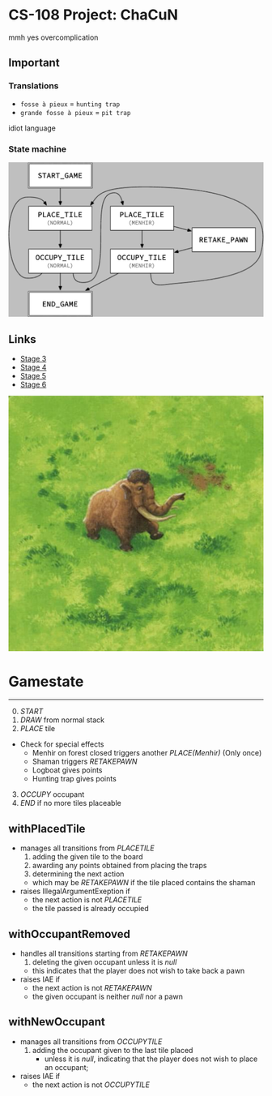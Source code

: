 # CS-108 Project: ChaCuN
mmh yes overcomplication

## Important
### Translations
- `fosse à pieux` = `hunting trap`
- `grande fosse à pieux` = `pit trap`  

idiot language

### State machine
![states](./game-state-machine.png)

## Links
- [Stage 3](https://cs108.epfl.ch/p/03_areas.html)
- [Stage 4](https://cs108.epfl.ch/p/04_partitions.html)
- [Stage 5](https://cs108.epfl.ch/p/05_board.html)
- [Stage 6](https://cs108.epfl.ch/p/06_state.html)

![oh lawd he comin](./resources/512/61.jpg)


# Gamestate
------
 0. *START*
 1. *DRAW* from normal stack
 2. *PLACE* tile
  + Check for special effects
    + Menhir on forest closed triggers another *PLACE(Menhir)* (Only once)
    + Shaman triggers *RETAKEPAWN*
    + Logboat gives points
    + Hunting trap gives points
 3. *OCCUPY* occupant
 4. *END* if no more tiles placeable

## withPlacedTile
  + manages all transitions from *PLACETILE* 
    1. adding the given tile to the board 
    2. awarding any points obtained from placing the traps 
    3. determining the next action 
      + which may be *RETAKEPAWN* if the tile placed contains the shaman 
  + raises IllegalArgumentExeption if 
    + the next action is not *PLACETILE* 
    + the tile passed is already occupied

## withOccupantRemoved
  + handles all transitions starting from *RETAKEPAWN*
    1. deleting the given occupant unless it is _null_
      + this indicates that the player does not wish to take back a pawn 
  + raises IAE if 
    + the next action is not *RETAKEPAWN*
    + the given occupant is neither _null_ nor a pawn

## withNewOccupant
  + manages all transitions from *OCCUPYTILE*
    1. adding the occupant given to the last tile placed 
       + unless it is _null_, indicating that the player does not wish to place an occupant; 
  + raises IAE if 
    + the next action is not *OCCUPYTILE*
